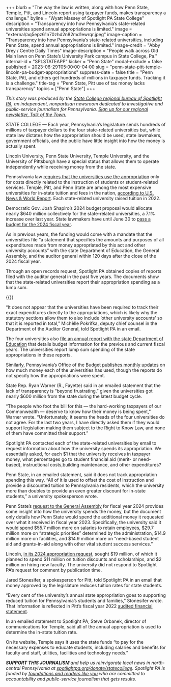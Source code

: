 +++
blurb = "The way the law is written, along with how Penn State, Temple, Pitt, and Lincoln report using taxpayer funds, makes transparency a challenge."
byline = "Wyatt Massey of Spotlight PA State College"
description = "Transparency into how Pennsylvania’s state-related universities spend annual appropriations is limited."
image = "external/aq5epz61n70zhd2n82md1ewrqr.jpeg"
image-caption = "Transparency into how Pennsylvania’s state-related universities, including Penn State, spend annual appropriations is limited."
image-credit = "Abby Drey / Centre Daily Times"
image-description = "People walk across Old Main lawn on Penn State’s University Park campus in State College, Pa."
internal-id = "SPLSTATEAPP"
kicker = "Penn State"
modal-exclude = false
published = 2023-06-29T05:00:00-04:00
slug = "penn-state-pitt-temple-lincoln-pa-budget-appropriations"
suppress-date = false
title = "Penn State, Pitt, and others get hundreds of millions in taxpayer funds. Tracking it is a challenge."
title-tag = "Penn State, Pitt use of tax money lacks transparency"
topics = ["Penn State"]
+++

<em>This story was produced by the </em><a href="https://www.spotlightpa.org/statecollege"><em>State College regional bureau of Spotlight PA</em></a><em>, an independent, nonpartisan newsroom dedicated to investigative and public-service journalism for Pennsylvania. </em><a href="https://www.spotlightpa.org/newsletters/talkofthetown"><em>Sign up for our regional newsletter, Talk of the Town.</em></a><em></em>

STATE COLLEGE — Each year, Pennsylvania’s legislature sends hundreds of millions of taxpayer dollars to the four state-related universities but, while state law dictates how the appropriation should be used, state lawmakers, government officials, and the public have little insight into how the money is actually spent.

Lincoln University, Penn State University, Temple University, and the University of Pittsburgh have a special status that allows them to operate independently while receiving money from the state.

Pennsylvania law <a href="https://www.legis.state.pa.us/cfdocs/legis/li/uconsCheck.cfm?yr=2022&amp;sessInd=0&amp;act=54">requires that the universities use the appropriation</a> only for costs directly related to the instruction of students or student-related services. Temple, Pitt, and Penn State are among the most expensive universities for in-state tuition and fees in the nation, <a href="https://www.usnews.com/education/best-colleges/the-short-list-college/articles/colleges-with-the-highest-in-state-tuition">according to U.S. News &amp; World Report</a>. Each state-related university raised tuition in 2022.<mark></mark>

<script src="https://www.spotlightpa.org/embed.js" async></script><div data-spl-embed-version="1" data-spl-src="https://www.spotlightpa.org/embeds/newsletter/?cta=Sign%20up%20for%20our%20new%20regional%20newsletter%2C%20%3Cb%3ETalk%20of%20the%20Town%3C%2Fb%3E%2C%20and%20get%20all%20the%20news%20and%20notes%20from%20State%20College%20and%20north-central%20PA.&button=Sign%20Up%20Now&preselect=state_college&eyebrow=DON'T%20MISS%20A%20BEAT"></div>

Democratic Gov. Josh Shapiro’s 2024 budget proposal would allocate nearly $640 million collectively for the state-related universities, a 7.1% increase over last year. State lawmakers have until June 30 to <a href="https://www.spotlightpa.org/news/2023/06/pa-budget-guide-legislature-josh-shapiro-how-to-follow/">pass a budget for the 2024 fiscal year</a>.

As in previous years, the funding would come with a mandate that the universities file “a statement that specifies the amounts and purposes of all expenditures made from money appropriated by this act and other university accounts” with the state Department of Education, the General Assembly, and the auditor general within 120 days after the close of the 2024 fiscal year.

Through an open records request, Spotlight PA obtained copies of reports filed with the auditor general in the past five years. The documents show that the state-related universities report their appropriation spending as a lump sum.

{{<picture src="https://images.data.spotlightpa.org/insecure/rt:fill/w:770/h:352/g:sm/el:1/q:75/MjAyMy8wNi8wMWo5LXM3ZnktejJoMS1icTAwLnBuZw==.webp" width="770" height="352" description="A screenshot of Penn State’s “statement of appropriations earned” for fiscal year 2022." caption="A screenshot of Penn State’s “statement of appropriations earned” for fiscal year 2022." credit="Screenshot">}}

“It does not appear that the universities have been required to track their exact expenditures directly to the appropriations, which is likely why the statutory sections allow them to also include ‘other university accounts’ so that it is reported in total,” Michèlle Pokrifka, deputy chief counsel in the Department of the Auditor General, told Spotlight PA in an email.

The four universities also <a href="https://www.education.pa.gov/DataAndReporting/HigherEd/Stairs/Pages/default.aspx">file an annual report with the state Department of Education</a> that details budget information for the previous and current fiscal years. The universities report lump sum spending of the state appropriations in these reports.

Similarly, Pennsylvania’s Office of the Budget <a href="https://www.budget.pa.gov/Publications%20and%20Reports/StatusofAppropriations/Pages/default.aspx">publishes monthly updates</a> on how much money each of the universities has used, though the reports do not specify how the appropriations were spent.

State Rep. Ryan Warner (R., Fayette) said in an emailed statement that the lack of transparency is “beyond frustrating,” given the universities got nearly $600 million from the state during the latest budget cycle.

“The people who foot the bill for this — the hard-working taxpayers of our Commonwealth — deserve to know how their money is being spent,” Warner wrote. “Unfortunately, it seems the heads of the four universities do not agree. For the last two years, I have directly asked them if they would support legislation making them subject to the Right to Know Law, and none of them have committed their support.”

<script src="https://www.spotlightpa.org/embed.js" async></script><div data-spl-embed-version="1" data-spl-src="https://www.spotlightpa.org/embeds/donate/"></div>

Spotlight PA contacted each of the state-related universities by email to request information about how the university spends its appropriation. We essentially asked, for each $1 that the university receives in taxpayer money, what percentages go to student financial aid (merit- or need-based), instructional costs,building maintenance, and other expenditures?

Penn State, in an emailed statement, said it does not track appropriation spending this way. “All of it is used to offset the cost of instruction and provide a discounted tuition to Pennsylvania residents, which the university more than doubles to provide an even greater discount for in-state students,” a university spokesperson wrote.

Penn State’s <a href="https://budget.psu.edu/BudgetPresentation/2023-24/2023-24%20Appropriation%20Request.pdf">request to the General Assembly</a> for fiscal year 2024 provides some insight into how the university spends the money, but the document only details how Penn State would spend the additional money it requested over what it received in fiscal year 2023. Specifically, the university said it would spend $55.7 million more on salaries to retain employees, $29.7 million more on “strategic priorities” determined by the administration, $14.9 million more on facilities, and $14.9 million more on “need-based student aid and grants-in-aid along with other vital student success services.”

Lincoln, <a href="https://www.legis.state.pa.us/WU01/LI/TR/Transcripts/2023_0019H.pdf">in its 2024 appropriation request</a>, sought $19 million, of which it planned to spend $11 million on tuition discounts and scholarships, and $2 million on hiring new faculty. The university did not respond to Spotlight PA’s request for comment by publication time.

Jared Stonesifer, a spokesperson for Pitt, told Spotlight PA in an email that money approved by the legislature reduces tuition rates for state students.

“Every cent of the university’s annual state appropriation goes to supporting reduced tuition for Pennsylvania’s students and families,” Stonesifer wrote. That information is reflected in Pitt’s fiscal year 2022 <a href="https://www.controller.pitt.edu/wp-content/uploads/AFS-FY-2022-FINAL.pdf">audited financial statement</a>.

In an emailed statement to Spotlight PA, Steve Orbanek, director of communications for Temple, said all of the annual appropriation is used to determine the in-state tuition rate.

On its website, Temple says it uses the state funds “to pay for the necessary expenses to educate students, including salaries and benefits for faculty and staff, utilities, facilities and technology needs.”

<script src="https://www.spotlightpa.org/embed.js" async></script><div data-spl-embed-version="1" data-spl-src="https://www.spotlightpa.org/embeds/tips/?tip_text=Do%20you%20have%20a%20tip%20about%20Penn%20State%3F%20We%20want%20to%20hear%20from%20you."></div>

<strong><em>SUPPORT THIS JOURNALISM </em></strong><em>and help us reinvigorate local news in north-central Pennsylvania at </em><a href="http://spotlightpa.org/donate/statecollege"><em>spotlightpa.org/donate/statecollege</em></a><em>. Spotlight PA is funded by </em><a href="https://www.spotlightpa.org/support"><em>foundations and readers like you</em></a><em> who are committed to accountability and public-service journalism that gets results.</em>

